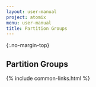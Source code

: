 ```yaml
---
layout: user-manual
project: atomix
menu: user-manual
title: Partition Groups
---
```


{:.no-margin-top}

## Partition Groups

{% include common-links.html %}

